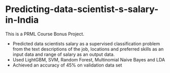 # Predicting-data-scientist-s-salary-in-India

This is a PRML Course Bonus Project. 
- Predicted data scientists salary as a supervised classification problem from
the text descriptions of the job, locations and preferred skills as an input data
and range of salary as an output data.
- Used LightGBM, SVM, Random Forest, Multinomial Naive Bayes and LDA
- Achieved an accuracy of 45% on validation data set
